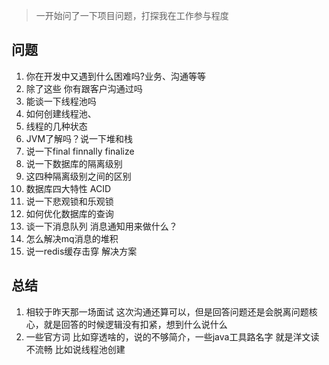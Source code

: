 > 一开始问了一下项目问题，打探我在工作参与程度

## 问题

1. 你在开发中又遇到什么困难吗?业务、沟通等等
2. 除了这些 你有跟客户沟通过吗
3. 能谈一下线程池吗
4. 如何创建线程池、
5. 线程的几种状态
6. JVM了解吗？说一下堆和栈
7. 说一下final finnally finalize
8. 说一下数据库的隔离级别
9. 这四种隔离级别之间的区别
10. 数据库四大特性 ACID
11. 说一下悲观锁和乐观锁
12. 如何优化数据库的查询
13. 谈一下消息队列 消息通知用来做什么？
14. 怎么解决mq消息的堆积
15. 说一redis缓存击穿 解决方案

## 总结

1. 相较于昨天那一场面试 这次沟通还算可以，但是回答问题还是会脱离问题核心，就是回答的时候逻辑没有扣紧，想到什么说什么
2. 一些官方词 比如穿透啥的，说的不够简介，一些java工具路名字 就是洋文读不流畅  比如说线程池创建